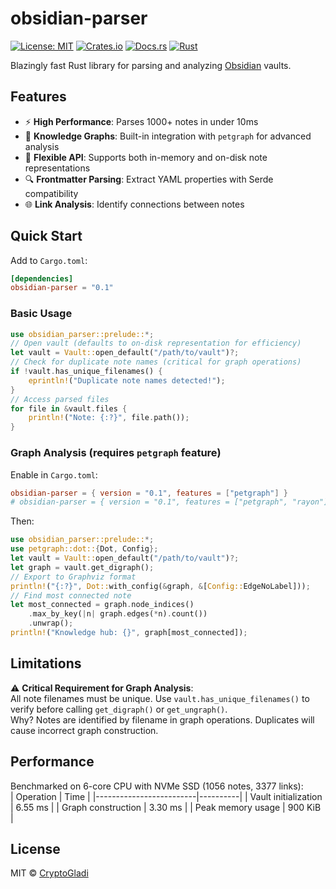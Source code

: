 # obsidian-parser
[![License: MIT](https://img.shields.io/badge/License-MIT-yellow.svg)](https://opensource.org/licenses/MIT)
[![Crates.io](https://img.shields.io/crates/v/obsidian-parser.svg)](https://crates.io/crates/obsidian-parser)
[![Docs.rs](https://docs.rs/obsidian-parser/badge.svg)](https://docs.rs/obsidian-parser)
[![Rust](https://img.shields.io/badge/Rust-orange.svg)](https://www.rust-lang.org)

Blazingly fast Rust library for parsing and analyzing [Obsidian](https://obsidian.md) vaults.
## Features
- ⚡ **High Performance**: Parses 1000+ notes in under 10ms
- 🧠 **Knowledge Graphs**: Built-in integration with `petgraph` for advanced analysis
- 🧩 **Flexible API**: Supports both in-memory and on-disk note representations
- 🔍 **Frontmatter Parsing**: Extract YAML properties with Serde compatibility
- 🌐 **Link Analysis**: Identify connections between notes
## Quick Start
Add to `Cargo.toml`:
```toml
[dependencies]
obsidian-parser = "0.1"
```
### Basic Usage
```rust
use obsidian_parser::prelude::*;
// Open vault (defaults to on-disk representation for efficiency)
let vault = Vault::open_default("/path/to/vault")?;
// Check for duplicate note names (critical for graph operations)
if !vault.has_unique_filenames() {
    eprintln!("Duplicate note names detected!");
}
// Access parsed files
for file in &vault.files {
    println!("Note: {:?}", file.path());
}
```
### Graph Analysis (requires `petgraph` feature)
Enable in `Cargo.toml`:
```toml
obsidian-parser = { version = "0.1", features = ["petgraph"] }
# obsidian-parser = { version = "0.1", features = ["petgraph", "rayon"] } is fast
```
Then:
```rust
use obsidian_parser::prelude::*;
use petgraph::dot::{Dot, Config};
let vault = Vault::open_default("/path/to/vault")?;
let graph = vault.get_digraph();
// Export to Graphviz format
println!("{:?}", Dot::with_config(&graph, &[Config::EdgeNoLabel]));
// Find most connected note
let most_connected = graph.node_indices()
    .max_by_key(|n| graph.edges(*n).count())
    .unwrap();
println!("Knowledge hub: {}", graph[most_connected]);
```
## Limitations
⚠️ **Critical Requirement for Graph Analysis**:  
All note filenames must be unique. Use `vault.has_unique_filenames()` to verify before calling `get_digraph()` or `get_ungraph()`.  
Why? Notes are identified by filename in graph operations. Duplicates will cause incorrect graph construction.
## Performance
Benchmarked on 6-core CPU with NVMe SSD (1056 notes, 3377 links):  
| Operation               | Time     |
|-------------------------|----------|
| Vault initialization    | 6.55 ms  |
| Graph construction      | 3.30 ms  |
| Peak memory usage       | 900 KiB  |
## License
MIT © [CryptoGladi](https://github.com/CryptoGladi)
